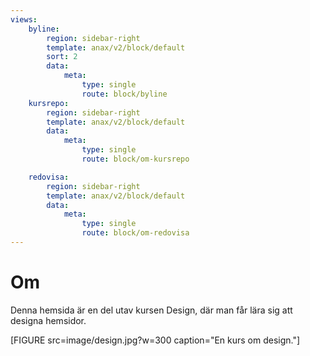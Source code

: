 ```yaml
---
views:
    byline:
        region: sidebar-right
        template: anax/v2/block/default
        sort: 2
        data:
            meta:
                type: single
                route: block/byline
    kursrepo:
        region: sidebar-right
        template: anax/v2/block/default
        data:
            meta:
                type: single
                route: block/om-kursrepo

    redovisa:
        region: sidebar-right
        template: anax/v2/block/default
        data:
            meta:
                type: single
                route: block/om-redovisa
---
```

Om
=========================


Denna hemsida är en del utav kursen Design, där man får lära sig att designa hemsidor.


[FIGURE src=image/design.jpg?w=300 caption="En kurs om design."]

